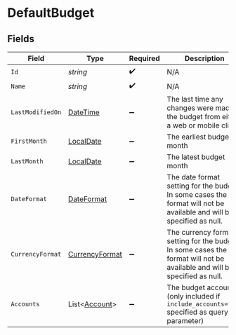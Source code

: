 # DefaultBudget


## Fields

| Field                                                                                                                      | Type                                                                                                                       | Required                                                                                                                   | Description                                                                                                                |
| -------------------------------------------------------------------------------------------------------------------------- | -------------------------------------------------------------------------------------------------------------------------- | -------------------------------------------------------------------------------------------------------------------------- | -------------------------------------------------------------------------------------------------------------------------- |
| `Id`                                                                                                                       | *string*                                                                                                                   | :heavy_check_mark:                                                                                                         | N/A                                                                                                                        |
| `Name`                                                                                                                     | *string*                                                                                                                   | :heavy_check_mark:                                                                                                         | N/A                                                                                                                        |
| `LastModifiedOn`                                                                                                           | [DateTime](https://learn.microsoft.com/en-us/dotnet/api/system.datetime?view=net-5.0)                                      | :heavy_minus_sign:                                                                                                         | The last time any changes were made to the budget from either a web or mobile client                                       |
| `FirstMonth`                                                                                                               | [LocalDate](https://nodatime.org/3.1.x/api/NodaTime.LocalDate.html)                                                        | :heavy_minus_sign:                                                                                                         | The earliest budget month                                                                                                  |
| `LastMonth`                                                                                                                | [LocalDate](https://nodatime.org/3.1.x/api/NodaTime.LocalDate.html)                                                        | :heavy_minus_sign:                                                                                                         | The latest budget month                                                                                                    |
| `DateFormat`                                                                                                               | [DateFormat](../../Models/Components/DateFormat.md)                                                                        | :heavy_minus_sign:                                                                                                         | The date format setting for the budget.  In some cases the format will not be available and will be specified as null.     |
| `CurrencyFormat`                                                                                                           | [CurrencyFormat](../../Models/Components/CurrencyFormat.md)                                                                | :heavy_minus_sign:                                                                                                         | The currency format setting for the budget.  In some cases the format will not be available and will be specified as null. |
| `Accounts`                                                                                                                 | List<[Account](../../Models/Components/Account.md)>                                                                        | :heavy_minus_sign:                                                                                                         | The budget accounts (only included if `include_accounts=true` specified as query parameter)                                |